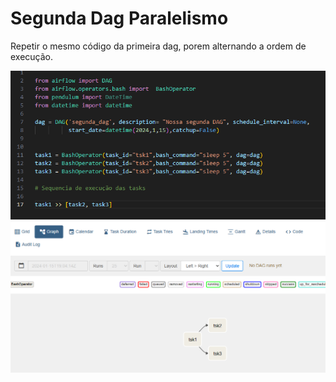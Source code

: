 # Segunda Dag Paralelismo

Repetir o mesmo código da primeira dag, porem alternando a ordem de execução.


<img src="https://github.com/JosiTubaroski/Criar_DAG_Airflow/blob/main/img/task_2_3_Paralelas.png">

<img src="https://github.com/JosiTubaroski/Criar_DAG_Airflow/blob/main/img/Modo_Exec_Paralelo.png">

